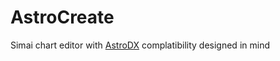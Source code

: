 # AstroCreate

Simai chart editor with [AstroDX](https://github.com/2394425147/maipaddx) complatibility designed in mind 
